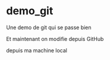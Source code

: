 # demo_git


Une demo de git qui se passe bien

Et maintenant on modifie depuis GitHub

depuis ma machine local
